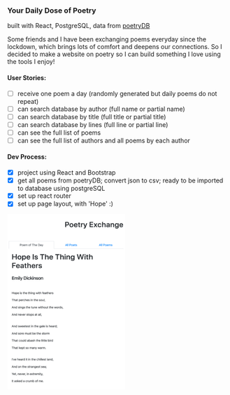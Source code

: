 ### Your Daily Dose of Poetry
built with React, PostgreSQL, data from [poetryDB](https://github.com/thundercomb/poetrydb/blob/master/README.md)

Some friends and I have been exchanging poems everyday since the lockdown, which brings lots of comfort and deepens our connections. So I decided to make a website on poetry so I can build something I love using the tools I enjoy! 

#### User Stories: 
- [ ] receive one poem a day (randomly generated but daily poems do not repeat)
- [ ] can search database by author (full name or partial name)
- [ ] can search database by title (full title or partial title)
- [ ] can search database by lines (full line or partial line)
- [ ] can see the full list of poems
- [ ] can see the full list of authors and all poems by each author

#### Dev Process: 

  - [x] project using React and Bootstrap
  - [x] get all poems from poetryDB; convert json to csv; ready to be imported to database using postgreSQL
  - [x] set up react router
  - [x] set up page layout, with 'Hope' :)
<img src="take1.png" width=270 height=400>



